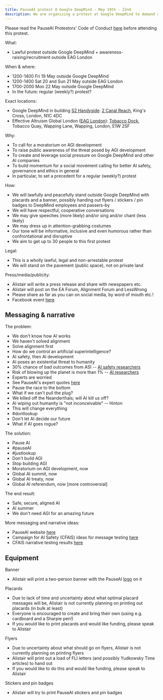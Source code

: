 ```yaml
---
title: PauseAI protest @ Google DeepMind - May 19th - 22nd
description: We are organizing a protest at Google DeepMind to demand a summit to pause AI development.
---
```


Please read the PauseAI Protestors' Code of Conduct [here](https://pauseai.info/protesters-code-of-conduct) before attending this protest.

What:

- Lawful protest outside Google DeepMind + awareness-raising/recruitment outside EAG London

When & where:

- 1200-1400 Fri 19 May outside Google DeepMind
- 1200-1400 Sat 20 and Sun 21 May outside EAG London
- 1700-2000 Mon 22 May outside Google DeepMind
- In the future: regular (weekly?) protest?

Exact locations:

- Google DeepMind in building [S2 Handyside](https://www.kingscross.co.uk/s2-handyside): [2 Canal Reach](https://goo.gl/maps/HEA1pvEQJRfmymiEA?coh=178571&entry=tt), King's Cross, London, N1C 4DC
- Effective Altruism Global London ([EAG London](https://www.effectivealtruism.org/ea-global/events/ea-global-london-2023)): [Tobacco Dock](https://goo.gl/maps/MfVJ6Exfv7B1NbcL6?coh=178571&entry=tt), Tobacco Quay, Wapping Lane, Wapping, London, E1W 2SF

Why:

- To call for a moratorium on AGI development
- To raise public awareness of the threat posed by AGI development
- To create and leverage social pressure on Google DeepMind and other AI companies
- To build momentum for a social movement calling for better AI safety, governance and ethics in general
- In particular, to set a precedent for a regular (weekly?) protest

How:

- We will lawfully and peacefully stand outside Google DeepMind with placards and a banner, possibly handing out flyers / stickers / pin badges to DeepMind employees and passers-by
- We will have respectful, cooperative conversations
- We may give speeches (more likely) and/or sing and/or chant (less likely)
- We may dress up in attention-grabbing costumes
- Our tone will be informative, inclusive and even humorous rather than confrontational and disruptive
- We aim to get up to 30 people to this first protest

Legal:

- This is a wholly lawful, legal and non-arrestable protest
- We will stand on the pavement (public space), not on private land

Press/media/publicity:

- Alistair will write a press release and share with newspapers etc.
- Alistair will post on the EA Forum, Alignment Forum and LessWrong
- Please share as far as you can on social media, by word of mouth etc.!
- Facebook event [here](https://fb.me/e/Tc3BBimH)

## Messaging & narrative

The problem:

- We don't know how AI works
- We haven't solved alignment
- Solve alignment first
- How do we control an artificial superintelligence?
- AI safety, then AI development
- AI poses an existential threat to humanity
- 30% chance of bad outcomes from ASI -- [AI safety researchers](https://pauseai.info/xrisk)
- Risk of blowing up the planet is more than 1% -- [AI researchers](https://twitter.com/liron/status/1656929936639430657?s=20)
- Experts are worried
- See PauseAI's expert quotes [here](https://pauseai.info/xrisk)
- Pause the race to the bottom
- What if we can't pull the plug?
- We killed off the Neanderthals; will AI kill us off?
- AI wiping out humanity is "not inconceivable" -- Hinton
- This will change everything
- #dontlookup
- Don't let AI decide our future
- What if AI goes rogue?

The solution:

- Pause AI
- #pauseAI
- #justlookup
- Don't build AGI
- Stop building AGI
- Moratorium on AGI development, now
- Global AI summit, now
- Global AI treaty, now
- Global AI referendum, now [more controversial]

The end result:

- Safe, secure, aligned AI
- AI summer
- We don't need AGI for an amazing future

More messaging and narrative ideas:

- PauseAI website [here](https://pauseai.info/risks)
- Campaign for AI Safety (CFAIS) ideas for message testing [here](https://docs.google.com/document/d/10D5WxU-vixiFe-klLWdSAJmYTB3Njtu3YXbz8qM2qZY/edit#heading=h.i7iryjlsib9y)
- CFAIS narrative testing results [here](https://www.campaignforaisafety.org/uncovering-effective-narratives-for-convincing-people-to-support-agi-moratorium/)

## Equipment

Banner

- Alistair will print a two-person banner with the PauseAI [logo](https://twitter.com/Radlib4/status/1654262421794717696?s=20) on it

Placards

- Due to lack of time and uncertainty about what optimal placard messages will be, Alistair is not currently planning on printing out placards (in bulk at least)
- Everyone is encouraged to create and bring their own (using e.g. cardboard and a Sharpie pen!)
- If you would like to print placards and would like funding, please speak to Alistair

Flyers

- Due to uncertainty about what should go on flyers, Alistair is not currently planning on printing flyers
- Alistair will print out a load of FLI letters (and possibly Yudkowsky Time articles) to hand out
- If you would like to do this and would like funding, please speak to Alistair

Stickers and pin badges

- Alistair will try to print PauseAI stickers and pin badges
